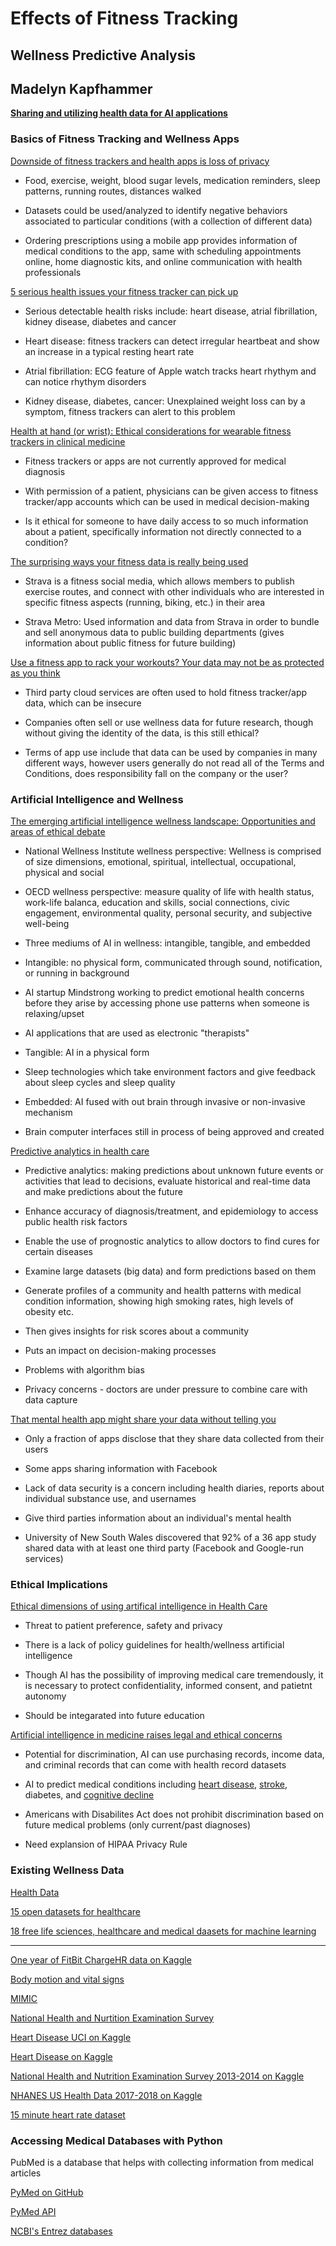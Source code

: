 # Effects of Fitness Tracking

## Wellness Predictive Analysis

## Madelyn Kapfhammer

**[Sharing and utilizing health data for AI applications](https://www.hhs.gov/sites/default/files/sharing-and-utilizing-health-data-for-ai-applications.pdf)**

### Basics of Fitness Tracking and Wellness Apps

[Downside of fitness trackers and health apps is loss of privacy](https://theconversation.com/downside-of-fitness-trackers-and-health-apps-is-loss-of-privacy-69870)

- Food, exercise, weight, blood sugar levels, medication reminders, sleep patterns, running routes, distances walked

- Datasets could be used/analyzed to identify negative behaviors associated to particular conditions (with a collection of different data)

- Ordering prescriptions using a mobile app provides information of medical conditions to the app, same with scheduling appointments online, home diagnostic kits, and online communication with health professionals

[5 serious health issues your fitness tracker can pick up](https://www.considerable.com/health/fitness/5-dangerous-health-problems-your-fitness-tracker-might-pick-up/)

- Serious detectable health risks include: heart disease, atrial fibrillation, kidney disease, diabetes and cancer

- Heart disease: fitness trackers can detect irregular heartbeat and show an increase in a typical resting heart rate

- Atrial fibrillation: ECG feature of Apple watch tracks heart rhythym and can notice rhythym disorders

- Kidney disease, diabetes, cancer: Unexplained weight loss can by a symptom, fitness trackers can alert to this problem

[Health at hand (or wrist): Ethical considerations for wearable fitness trackers in clinical medicine](https://www.healthethicsblog.com/single-post/2017/11/14/Health-at-Hand-or-Wrist-Ethical-Considerations-for-Wearable-Fitness-Trackers-in-Clinical-Medicine)

- Fitness trackers or apps are not currently approved for medical diagnosis

- With permission of a patient, physicians can be given access to fitness tracker/app accounts which can be used in medical decision-making

- Is it ethical for someone to have daily access to so much information about a patient, specifically information not directly connected to a condition?

[The surprising ways your fitness data is really being used](https://www.outsideonline.com/2101566/surprising-ways-your-fitness-data-really-being-used)

- Strava is a fitness social media, which allows members to publish exercise routes, and connect with other individuals who are interested in specific fitness aspects (running, biking, etc.) in their area

- Strava Metro: Used information and data from Strava in order to bundle and sell anonymous data to public building departments (gives information about public fitness for future building)

[Use a fitness app to rack your workouts? Your data may not be as protected as you think](https://www.usatoday.com/story/sports/2019/08/16/what-info-do-fitness-apps-keep-share/1940916001/)

- Third party cloud services are often used to hold fitness tracker/app data, which can be insecure

- Companies often sell or use wellness data for future research, though without giving the identity of the data, is this still ethical?

- Terms of app use include that data can be used by companies in many different ways, however users generally do not read all of the Terms and Conditions, does responsibility fall on the company or the user?

### Artificial Intelligence and Wellness

[The emerging artificial intelligence wellness landscape: Opportunities and areas of ethical debate](https://medium.com/@lkcyber/the-emerging-artificial-intelligence-wellness-landscape-802caf9638de)

- National Wellness Institute wellness perspective: Wellness is comprised of size dimensions, emotional, spiritual, intellectual, occupational, physical and social

- OECD wellness perspective: measure quality of life with health status, work-life balanca, education and skills, social connections, civic engagement, environmental quality, personal security, and subjective well-being

- Three mediums of AI in wellness: intangible, tangible, and embedded

- Intangible: no physical form, communicated through sound, notification, or running in background

- AI startup Mindstrong working to predict emotional health concerns before they arise by accessing phone use patterns when someone is relaxing/upset

- AI applications that are used as electronic "therapists"

- Tangible: AI in a physical form

- Sleep technologies which take environment factors and give feedback about sleep cycles and sleep quality

- Embedded: AI fused with out brain through invasive or non-invasive mechanism

- Brain computer interfaces still in process of being approved and created

[Predictive analytics in health care](https://www2.deloitte.com/us/en/insights/topics/analytics/predictive-analytics-health-care-value-risks.html)

- Predictive analytics: making predictions about unknown future events or activities that lead to decisions, evaluate historical and real-time data and make predictions about the future

- Enhance accuracy of diagnosis/treatment, and epidemiology to access public health risk factors

- Enable the use of prognostic analytics to allow doctors to find cures for certain diseases

- Examine large datasets (big data) and form predictions based on them

- Generate profiles of a community and health patterns with medical condition information, showing high smoking rates, high levels of obesity etc.

- Then gives insights for risk scores about a community

- Puts an impact on decision-making processes

- Problems with algorithm bias

- Privacy concerns - doctors are under pressure to combine care with data capture

[That mental health app might share your data without telling you](https://www.theverge.com/2019/4/20/18508382/apps-mental-health-smoking-cessation-data-sharing-privacy-facebook-google-advertising)

- Only a fraction of apps disclose that they share data collected from their users

- Some apps sharing information with Facebook

- Lack of data security is a concern including health diaries, reports about individual substance use, and usernames

- Give third parties information about an individual's mental health

- University of New South Wales discovered that 92% of a 36 app study shared data with at least one third party (Facebook and Google-run services)

### Ethical Implications

[Ethical dimensions of using artifical intelligence in Health Care](https://journalofethics.ama-assn.org/article/ethical-dimensions-using-artificial-intelligence-health-care/2019-02)

- Threat to patient preference, safety and privacy

- There is a lack of policy guidelines for health/wellness artificial intelligence

- Though AI has the possibility of improving medical care tremendously, it is necessary to protect confidentiality, informed consent, and patietnt autonomy

- Should be integarated into future education

[Artificial intelligence in medicine raises legal and ethical concerns](https://theconversation.com/artificial-intelligence-in-medicine-raises-legal-and-ethical-concerns-122504#:~:text=AI%20can%20draw%20upon%20purchasing,information%20about%20an%20individual's%20health.&text=Researchers%20are%20already%20using%20AI,opioid%20abuse%20and%20even%20suicide.)

- Potential for discrimination, AI can use purchasing records, income data, and criminal records that can come with health record datasets

- AI to predict medical conditions including [heart disease](https://www.theverge.com/2018/2/19/17027902/google-verily-ai-algorithm-eye-scan-heart-disease-cardiovascular-risk), [stroke](https://www.itnonline.com/content/fda-clears-first-ai-powered-clinical-decision-support-software-stroke), diabetes, and [cognitive decline](https://www.ncbi.nlm.nih.gov/pmc/articles/PMC5880633/)

- Americans with Disabilites Act does not prohibit discrimination based on future medical problems (only current/past diagnoses)

- Need explansion of HIPAA Privacy Rule

### Existing Wellness Data

[Health Data](https://healthdata.gov/)

[15 open datasets for healthcare](https://medium.com/@ODSC/15-open-datasets-for-healthcare-830b19980d9)

[18 free life sciences, healthcare and medical daasets for machine learning](https://lionbridge.ai/datasets/18-free-life-sciences-medical-datasets-for-machine-learning/)

---

[One year of FitBit ChargeHR data on Kaggle](https://www.kaggle.com/alketcecaj/one-year-of-fitbit-chargehr-data)

[Body motion and vital signs](https://archive.ics.uci.edu/ml/datasets/MHEALTH+Dataset)

[MIMIC](https://mimic.physionet.org/)

[National Health and Nurtition Examination Survey](https://www.cdc.gov/nchs/nhanes/index.htm)

[Heart Disease UCI on Kaggle](https://www.kaggle.com/ronitf/heart-disease-uci)

[Heart Disease on Kaggle](https://www.kaggle.com/johnsmith88/heart-disease-dataset)

[National Health and Nutrition Examination Survey 2013-2014 on Kaggle](https://www.kaggle.com/cdc/national-health-and-nutrition-examination-survey?select=questionnaire.csv)

[NHANES US Health Data 2017-2018 on Kaggle](https://www.kaggle.com/moradnejad/nhanes-questionnaires-datasets-20172018-csv?)

[15 minute heart rate dataset](http://ecg.mit.edu/time-series/)

### Accessing Medical Databases with Python

PubMed is a database that helps with collecting information from medical articles

[PyMed on GitHub](https://github.com/gijswobben/pymed)

[PyMed API](https://pypi.org/project/pymed/)

[NCBI's Entrez databases](https://biopython-tutorial.readthedocs.io/en/latest/notebooks/09%20-%20Accessing%20NCBIs%20Entrez%20databases.html)
